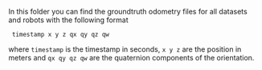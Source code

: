 In this folder you can find the groundtruth odometry files for all datasets and robots with the following format

<code> timestamp x y z qx qy qz qw </code>

where `timestamp` is the timestamp in seconds, `x y z` are the position in meters and `qx qy qz qw` are the quaternion components of the orientation.